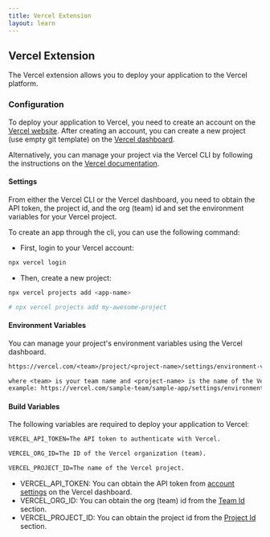 ```yaml
---
title: Vercel Extension
layout: learn
---
```


## Vercel Extension

The Vercel extension allows you to deploy your application to the Vercel platform.

### Configuration

To deploy your application to Vercel, you need to create an account on the [Vercel website](https://vercel.com/). After creating an account, you can create a new project (use empty git template) on the [Vercel dashboard](https://vercel.com/dashboard).

Alternatively, you can manage your project via the Vercel CLI by following the instructions on the [Vercel documentation](https://vercel.com/docs/cli).

#### Settings

From either the Vercel CLI or the Vercel dashboard, you need to obtain the API token, the project id, and the org (team) id and set the environment variables for your Vercel project.

To create an app through the cli, you can use the following command:

- First, login to your Vercel account:

```bash
npx vercel login
```

- Then, create a new project:

```bash
npx vercel projects add <app-name>

# npx vercel projects add my-awesome-project
```

#### Environment Variables

You can manage your project's environment variables using the Vercel dashboard.

```txt
https://vercel.com/<team>/project/<project-name>/settings/environment-variables

where <team> is your team name and <project-name> is the name of the Vercel project.
example: https://vercel.com/sample-team/sample-app/settings/environment-variables
```

#### Build Variables

The following variables are required to deploy your application to Vercel:

```txt
VERCEL_API_TOKEN=The API token to authenticate with Vercel.

VERCEL_ORG_ID=The ID of the Vercel organization (team).

VERCEL_PROJECT_ID=The name of the Vercel project.
```

- VERCEL_API_TOKEN: You can obtain the API token from [account settings](https://vercel.com/account/tokens) on the Vercel dashboard.
- VERCEL_ORG_ID: You can obtain the org (team) id from the [Team Id](https://vercel.com/ezzabuzaids-projects/~/settings) section.
- VERCEL_PROJECT_ID: You can obtain the project id from the [Project Id](https://vercel.com/ezzabuzaids-projects/january-website/settings#project-id) section.
